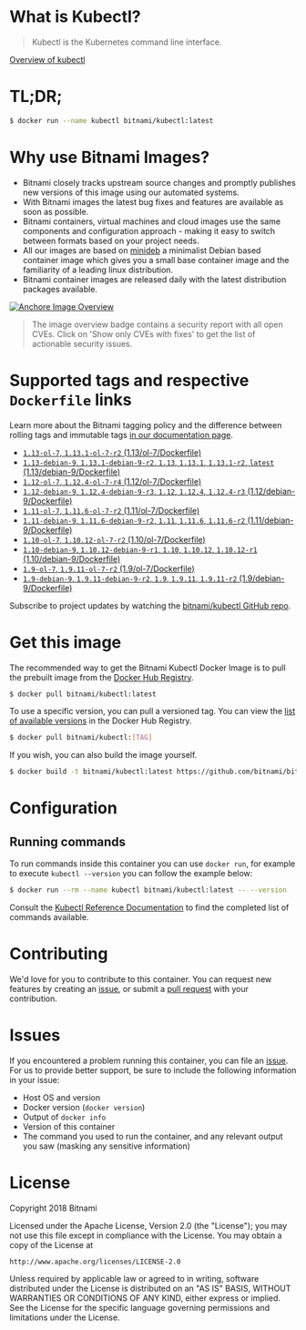 
# What is Kubectl?

> Kubectl is the Kubernetes command line interface.

[Overview of kubectl](https://kubernetes.io/docs/reference/kubectl/overview/)

# TL;DR;

```bash
$ docker run --name kubectl bitnami/kubectl:latest
```

# Why use Bitnami Images?

* Bitnami closely tracks upstream source changes and promptly publishes new versions of this image using our automated systems.
* With Bitnami images the latest bug fixes and features are available as soon as possible.
* Bitnami containers, virtual machines and cloud images use the same components and configuration approach - making it easy to switch between formats based on your project needs.
* All our images are based on [minideb](https://github.com/bitnami/minideb) a minimalist Debian based container image which gives you a small base container image and the familiarity of a leading linux distribution.
* Bitnami container images are released daily with the latest distribution packages available.

[![Anchore Image Overview](https://anchore.io/service/badges/image/d78d91421e4ccd244f2d91414ea8261cca8468562ae55ab5d184a3739a3cebc5)](https://anchore.io/image/dockerhub/bitnami%2Fkubectl%3Alatest#security)

> The image overview badge contains a security report with all open CVEs. Click on 'Show only CVEs with fixes' to get the list of actionable security issues.

# Supported tags and respective `Dockerfile` links

Learn more about the Bitnami tagging policy and the difference between rolling tags and immutable tags [in our documentation page](https://docs.bitnami.com/containers/how-to/understand-rolling-tags-containers/).


* [`1.13-ol-7`, `1.13.1-ol-7-r2` (1.13/ol-7/Dockerfile)](https://github.com/bitnami/bitnami-docker-kubectl/blob/1.13.1-ol-7-r2/1.13/ol-7/Dockerfile)
* [`1.13-debian-9`, `1.13.1-debian-9-r2`, `1.13`, `1.13.1`, `1.13.1-r2`, `latest` (1.13/debian-9/Dockerfile)](https://github.com/bitnami/bitnami-docker-kubectl/blob/1.13.1-debian-9-r2/1.13/debian-9/Dockerfile)
* [`1.12-ol-7`, `1.12.4-ol-7-r4` (1.12/ol-7/Dockerfile)](https://github.com/bitnami/bitnami-docker-kubectl/blob/1.12.4-ol-7-r4/1.12/ol-7/Dockerfile)
* [`1.12-debian-9`, `1.12.4-debian-9-r3`, `1.12`, `1.12.4`, `1.12.4-r3` (1.12/debian-9/Dockerfile)](https://github.com/bitnami/bitnami-docker-kubectl/blob/1.12.4-debian-9-r3/1.12/debian-9/Dockerfile)
* [`1.11-ol-7`, `1.11.6-ol-7-r2` (1.11/ol-7/Dockerfile)](https://github.com/bitnami/bitnami-docker-kubectl/blob/1.11.6-ol-7-r2/1.11/ol-7/Dockerfile)
* [`1.11-debian-9`, `1.11.6-debian-9-r2`, `1.11`, `1.11.6`, `1.11.6-r2` (1.11/debian-9/Dockerfile)](https://github.com/bitnami/bitnami-docker-kubectl/blob/1.11.6-debian-9-r2/1.11/debian-9/Dockerfile)
* [`1.10-ol-7`, `1.10.12-ol-7-r2` (1.10/ol-7/Dockerfile)](https://github.com/bitnami/bitnami-docker-kubectl/blob/1.10.12-ol-7-r2/1.10/ol-7/Dockerfile)
* [`1.10-debian-9`, `1.10.12-debian-9-r1`, `1.10`, `1.10.12`, `1.10.12-r1` (1.10/debian-9/Dockerfile)](https://github.com/bitnami/bitnami-docker-kubectl/blob/1.10.12-debian-9-r1/1.10/debian-9/Dockerfile)
* [`1.9-ol-7`, `1.9.11-ol-7-r2` (1.9/ol-7/Dockerfile)](https://github.com/bitnami/bitnami-docker-kubectl/blob/1.9.11-ol-7-r2/1.9/ol-7/Dockerfile)
* [`1.9-debian-9`, `1.9.11-debian-9-r2`, `1.9`, `1.9.11`, `1.9.11-r2` (1.9/debian-9/Dockerfile)](https://github.com/bitnami/bitnami-docker-kubectl/blob/1.9.11-debian-9-r2/1.9/debian-9/Dockerfile)

Subscribe to project updates by watching the [bitnami/kubectl GitHub repo](https://github.com/bitnami/bitnami-docker-kubectl).

# Get this image

The recommended way to get the Bitnami Kubectl Docker Image is to pull the prebuilt image from the [Docker Hub Registry](https://hub.docker.com/r/bitnami/kubectl).

```bash
$ docker pull bitnami/kubectl:latest
```

To use a specific version, you can pull a versioned tag. You can view the [list of available versions](https://hub.docker.com/r/bitnami/kubectl/tags/) in the Docker Hub Registry.

```bash
$ docker pull bitnami/kubectl:[TAG]
```

If you wish, you can also build the image yourself.

```bash
$ docker build -t bitnami/kubectl:latest https://github.com/bitnami/bitnami-docker-kubectl.git
```

# Configuration

## Running commands

To run commands inside this container you can use `docker run`, for example to execute `kubectl --version` you can follow the example below:

```bash
$ docker run --rm --name kubectl bitnami/kubectl:latest -- --version
```

Consult the [Kubectl Reference Documentation](https://kubernetes.io/docs/reference/generated/kubectl/kubectl-commands) to find the completed list of commands available.

# Contributing

We'd love for you to contribute to this container. You can request new features by creating an [issue](https://github.com/bitnami/bitnami-docker-kubectl/issues), or submit a [pull request](https://github.com/bitnami/bitnami-docker-kubectl/pulls) with your contribution.

# Issues

If you encountered a problem running this container, you can file an [issue](https://github.com/bitnami/bitnami-docker-kubectl/issues). For us to provide better support, be sure to include the following information in your issue:

- Host OS and version
- Docker version (`docker version`)
- Output of `docker info`
- Version of this container
- The command you used to run the container, and any relevant output you saw (masking any sensitive information)

# License

Copyright 2018 Bitnami

Licensed under the Apache License, Version 2.0 (the "License");
you may not use this file except in compliance with the License.
You may obtain a copy of the License at

    http://www.apache.org/licenses/LICENSE-2.0

Unless required by applicable law or agreed to in writing, software
distributed under the License is distributed on an "AS IS" BASIS,
WITHOUT WARRANTIES OR CONDITIONS OF ANY KIND, either express or implied.
See the License for the specific language governing permissions and
limitations under the License.
